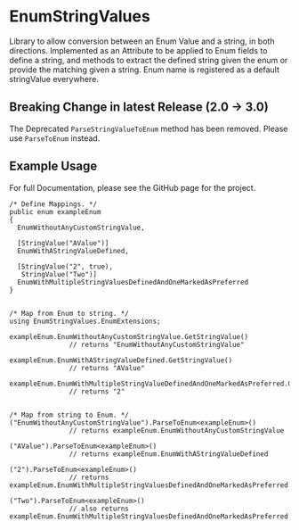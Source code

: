 EnumStringValues
================

Library to allow conversion between an Enum Value and a string, in both directions.
Implemented as an Attribute to be applied to Enum fields to define a string, and methods to extract the defined string given the enum or provide the matching given a string.
Enum name is registered as a default stringValue everywhere.

Breaking Change in latest Release (2.0 -> 3.0)
----------------------------------------------
The Deprecated `ParseStringValueToEnum` method has been removed. Please use `ParseToEnum` instead.


Example Usage
-------------

For full Documentation, please see the GitHub page for the project.

```
/* Define Mappings. */
public enum exampleEnum
{
  EnumWithoutAnyCustomStringValue,

  [StringValue("AValue")]
  EnumWithAStringValueDefined,

  [StringValue("2", true),
   StringValue("Two")]
  EnumWithMultipleStringValuesDefinedAndOneMarkedAsPreferred
}


/* Map from Enum to string. */
using EnumStringValues.EnumExtensions;

exampleEnum.EnumWithoutAnyCustomStringValue.GetStringValue()
               // returns "EnumWithoutAnyCustomStringValue"

exampleEnum.EnumWithAStringValueDefined.GetStringValue()
               // returns "AValue"

exampleEnum.EnumWithMultipleStringValueDefinedAndOneMarkedAsPreferred.GetStringValue() 
               // returns "2"


/* Map from string to Enum. */
("EnumWithoutAnyCustomStringValue").ParseToEnum<exampleEnum>()
               // returns exampleEnum.EnumWithoutAnyCustomStringValue

("AValue").ParseToEnum<exampleEnum>()
               // returns exampleEnum.EnumWithAStringValueDefined

("2").ParseToEnum<exampleEnum>()
               // returns exampleEnum.EnumWithMultipleStringValuesDefinedAndOneMarkedAsPreferred

("Two").ParseToEnum<exampleEnum>()
               // also returns exampleEnum.EnumWithMultipleStringValuesDefinedAndOneMarkedAsPreferred
```
